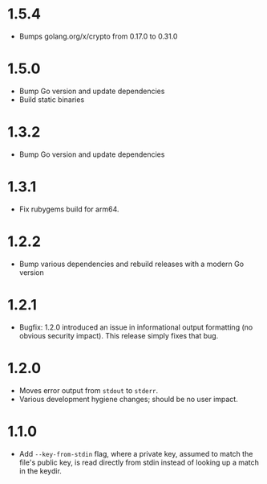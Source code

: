# 1.5.4

* Bumps golang.org/x/crypto from 0.17.0 to 0.31.0

# 1.5.0

* Bump Go version and update dependencies
* Build static binaries

# 1.3.2

* Bump Go version and update dependencies

# 1.3.1

* Fix rubygems build for arm64.

# 1.2.2

* Bump various dependencies and rebuild releases with a modern Go version

# 1.2.1

* Bugfix: 1.2.0 introduced an issue in informational output formatting (no obvious security impact).
  This release simply fixes that bug.

# 1.2.0

* Moves error output from `stdout` to `stderr`.
* Various development hygiene changes; should be no user impact.

# 1.1.0

* Add `--key-from-stdin` flag, where a private key, assumed to match the file's public key, is read
  directly from stdin instead of looking up a match in the keydir.
